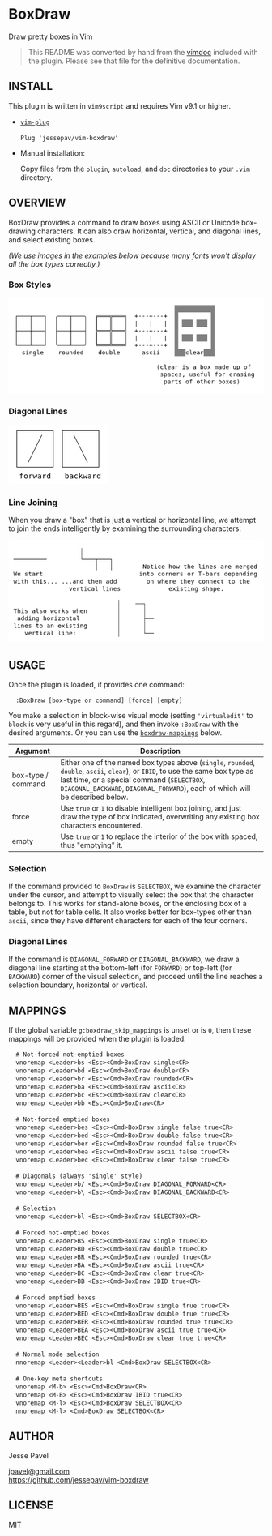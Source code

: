 # BoxDraw

Draw pretty boxes in Vim

> This README was converted by hand from the
> [vimdoc](https://github.com/jessepav/vim-boxdraw/blob/master/doc/boxdraw.txt)
> included with the plugin. Please see that file for the definitive
> documentation.

## INSTALL

This plugin is written in `vim9script` and requires Vim v9.1 or higher.

* [`vim-plug`](https://github.com/junegunn/vim-plug)

  `Plug 'jessepav/vim-boxdraw'`

* Manual installation:

  Copy files from the `plugin`, `autoload`, and `doc` directories to your `.vim`
  directory.

## OVERVIEW

BoxDraw provides a command to draw boxes using ASCII or Unicode box-drawing
characters. It can also draw horizontal, vertical, and diagonal lines, and
select existing boxes.

*(We use images in the examples below because many fonts won't display all the
box types correctly.)*

### Box Styles

![box types image](https://raw.githubusercontent.com/jessepav/vim-boxdraw/master/images/boxtypes.png)

### Diagonal Lines

![diagonal lines image](https://raw.githubusercontent.com/jessepav/vim-boxdraw/master/images/diagonals.png)

### Line Joining

When you draw a "box" that is just a vertical or horizontal line, we
attempt to join the ends intelligently by examining the surrounding
characters:

![line joining image](https://raw.githubusercontent.com/jessepav/vim-boxdraw/master/images/line-joins.png)

## USAGE

Once the plugin is loaded, it provides one command:

```
  :BoxDraw [box-type or command] [force] [empty]
```

You make a selection in block-wise visual mode (setting `'virtualedit'` to
`block` is very useful in this regard), and then invoke `:BoxDraw` with the
desired arguments. Or you can use the [`boxdraw-mappings`](#mappings) below.

|  Argument   |   Description  |
| ----------- | -------------- |
|  box-type / command |  Either one of the named box types above (`single`, `rounded`, `double`, `ascii`, `clear`), or `IBID`, to use the same box type as last time, or a special command (`SELECTBOX`, `DIAGONAL_BACKWARD`, `DIAGONAL_FORWARD`), each of which will be described below. |
|    force    |  Use `true` or `1` to disable intelligent box joining, and just draw the type of box indicated, overwriting any existing box characters encountered. |
|    empty    |  Use `true` or `1` to replace the interior of the box with spaced, thus "emptying" it. |

### Selection

If the command provided to `BoxDraw` is `SELECTBOX`, we examine the character
under the cursor, and attempt to visually select the box that the character
belongs to. This works for stand-alone boxes, or the enclosing box of a
table, but not for table cells. It also works better for box-types other than
`ascii`, since they have different characters for each of the four corners.

### Diagonal Lines

If the command is `DIAGONAL_FORWARD` or `DIAGONAL_BACKWARD`, we draw a
diagonal line starting at the bottom-left (for `FORWARD`) or top-left (for
`BACKWARD`) corner of the visual selection, and proceed until the line reaches
a selection boundary, horizontal or vertical.


## MAPPINGS

If the global variable `g:boxdraw_skip_mappings` is unset or is `0`, then
these mappings will be provided when the plugin is loaded:

```
  # Not-forced not-emptied boxes
  vnoremap <Leader>bs <Esc><Cmd>BoxDraw single<CR>
  vnoremap <Leader>bd <Esc><Cmd>BoxDraw double<CR>
  vnoremap <Leader>br <Esc><Cmd>BoxDraw rounded<CR>
  vnoremap <Leader>ba <Esc><Cmd>BoxDraw ascii<CR>
  vnoremap <Leader>bc <Esc><Cmd>BoxDraw clear<CR>
  vnoremap <Leader>bb <Esc><Cmd>BoxDraw<CR>

  # Not-forced emptied boxes
  vnoremap <Leader>bes <Esc><Cmd>BoxDraw single false true<CR>
  vnoremap <Leader>bed <Esc><Cmd>BoxDraw double false true<CR>
  vnoremap <Leader>ber <Esc><Cmd>BoxDraw rounded false true<CR>
  vnoremap <Leader>bea <Esc><Cmd>BoxDraw ascii false true<CR>
  vnoremap <Leader>bec <Esc><Cmd>BoxDraw clear false true<CR>

  # Diagonals (always 'single' style)
  vnoremap <Leader>b/ <Esc><Cmd>BoxDraw DIAGONAL_FORWARD<CR>
  vnoremap <Leader>b\ <Esc><Cmd>BoxDraw DIAGONAL_BACKWARD<CR>

  # Selection
  vnoremap <Leader>bl <Esc><Cmd>BoxDraw SELECTBOX<CR>

  # Forced not-emptied boxes
  vnoremap <Leader>BS <Esc><Cmd>BoxDraw single true<CR>
  vnoremap <Leader>BD <Esc><Cmd>BoxDraw double true<CR>
  vnoremap <Leader>BR <Esc><Cmd>BoxDraw rounded true<CR>
  vnoremap <Leader>BA <Esc><Cmd>BoxDraw ascii true<CR>
  vnoremap <Leader>BC <Esc><Cmd>BoxDraw clear true<CR>
  vnoremap <Leader>BB <Esc><Cmd>BoxDraw IBID true<CR>

  # Forced emptied boxes
  vnoremap <Leader>BES <Esc><Cmd>BoxDraw single true true<CR>
  vnoremap <Leader>BED <Esc><Cmd>BoxDraw double true true<CR>
  vnoremap <Leader>BER <Esc><Cmd>BoxDraw rounded true true<CR>
  vnoremap <Leader>BEA <Esc><Cmd>BoxDraw ascii true true<CR>
  vnoremap <Leader>BEC <Esc><Cmd>BoxDraw clear true true<CR>

  # Normal mode selection
  nnoremap <Leader><Leader>bl <Cmd>BoxDraw SELECTBOX<CR>

  # One-key meta shortcuts
  vnoremap <M-b> <Esc><Cmd>BoxDraw<CR>
  vnoremap <M-B> <Esc><Cmd>BoxDraw IBID true<CR>
  vnoremap <M-l> <Esc><Cmd>BoxDraw SELECTBOX<CR>
  nnoremap <M-l> <Cmd>BoxDraw SELECTBOX<CR>
```


## AUTHOR

Jesse Pavel

jpavel@gmail.com\
https://github.com/jessepav/vim-boxdraw

## LICENSE

MIT
